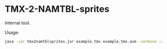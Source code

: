 
# TMX-2-NAMTBL-sprites

Internal tool.

Usage:

```sh
java -jar tmx2namtblsprites.jar example.tmx example.tmx.asm -verbose -width 3 -height 3 -name EXAMPLE
```
